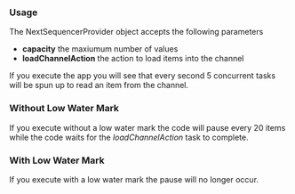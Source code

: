 ### Usage 

The NextSequencerProvider object accepts the following parameters

- **capacity** the maxiumum number of values
- **loadChannelAction** the action to load items into the channel

If you execute the app you will see that every second 5 concurrent tasks will be spun up to read an item from the channel.

### Without Low Water Mark 
If you execute without a low water mark the code will pause every 20 items while the code waits for the *loadChannelAction* task to complete.

### With Low Water Mark 
If you execute with a low water mark the pause will no longer occur.


